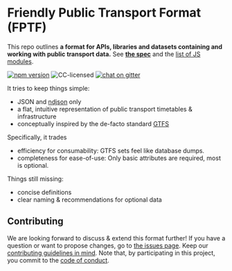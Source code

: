 # Friendly Public Transport Format (FPTF)

This repo outlines **a format for APIs, libraries and datasets containing and working with public transport data.** See **[the spec](spec/readme.md)** and the [list of JS modules](modules.md).

[![npm version](https://img.shields.io/npm/v/friendly-public-transport-format.svg)](https://www.npmjs.com/package/friendly-public-transport-format)
![CC-licensed](https://img.shields.io/github/license/public-transport/friendly-public-transport-format.svg)
[![chat on gitter](https://badges.gitter.im/public-transport/Lobby.svg)](https://gitter.im/public-transport/Lobby)

It tries to keep things simple:

- JSON and [ndjson](http://ndjson.org) only
- a flat, intuitive representation of public transport timetables & infrastructure
- conceptually inspired by the de-facto standard [GTFS](https://developers.google.com/transit/gtfs/)

Specifically, it trades

- efficiency for consumability: GTFS sets feel like database dumps.
- completeness for ease-of-use: Only basic attributes are required, most is optional.

Things still missing:

- concise definitions
- clear naming & recommendations for optional data


## Contributing

We are looking forward to discuss & extend this format further! If you have a question or want to propose changes, go to [the issues page](https://github.com/public-transport/friendly-public-transport-format/issues). Keep our [contributing guidelines in mind](contributing.md). Note that, by participating in this project, you commit to the [code of conduct](code-of-conduct.md).
